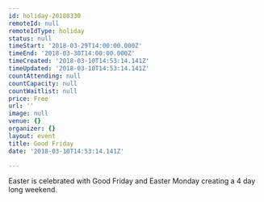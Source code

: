 ```yaml
---
id: holiday-20180330
remoteId: null
remoteIdType: holiday
status: null
timeStart: '2018-03-29T14:00:00.000Z'
timeEnd: '2018-03-30T14:00:00.000Z'
timeCreated: '2018-03-10T14:53:14.141Z'
timeUpdated: '2018-03-10T14:53:14.141Z'
countAttending: null
countCapacity: null
countWaitlist: null
price: Free
url: ''
image: null
venue: {}
organizer: {}
layout: event
title: Good Friday
date: '2018-03-10T14:53:14.141Z'

---
```

Easter is celebrated with Good Friday and Easter Monday creating a 4 day long weekend.
